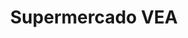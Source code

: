 ---
title: "Supermercado VEA"
url: /san-rafael/supermercado-vea-avenida-hipolito-yrigoyen/
shop: Supermarkt
---